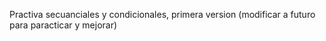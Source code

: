 Practiva secuanciales y condicionales, primera version (modificar a futuro para paracticar y mejorar)
